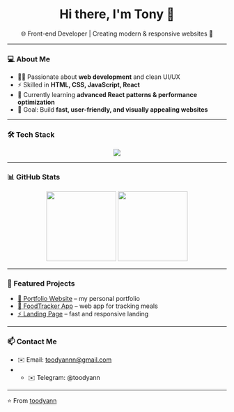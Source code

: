 <h1 align="center">Hi there, I'm Tony 👋</h1>

<p align="center">
  🌐 Front-end Developer | Creating modern & responsive websites 🚀
</p>

---

### 💻 About Me  
- 👨‍💻 Passionate about **web development** and clean UI/UX  
- ⚡ Skilled in **HTML, CSS, JavaScript, React**  
- 🌱 Currently learning **advanced React patterns & performance optimization**  
- 🎯 Goal: Build **fast, user-friendly, and visually appealing websites**  

---

### 🛠️ Tech Stack  
<p align="center">
  <img src="https://skillicons.dev/icons?i=html,css,js,react,git,github,vscode" />
</p>

---

### 📊 GitHub Stats  
<p align="center">
  <img src="https://github-readme-stats.vercel.app/api?username=toodyann&show_icons=true&theme=tokyonight" height="160" />
  <img src="https://github-readme-stats.vercel.app/api/top-langs/?username=toodyann&layout=compact&theme=tokyonight" height="160" />
</p>

---

### 🚀 Featured Projects  
- [🌟 Portfolio Website](#) – my personal portfolio  
- [📱 FoodTracker App](#) – web app for tracking meals  
- [⚡ Landing Page](#) – fast and responsive landing  

---

### 📫 Contact Me  
- ✉️ Email: [toodyannn@gmail.com](mailto:toodyannn@gmail.com)
- - ✉️ Telegram: @toodyann

---

⭐️ From [toodyann](https://github.com/toodyann)
